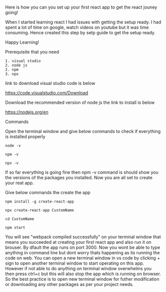 Here is how you can you set up your first react app to get the react jouney going!

When I started learning react I had issues with getting the setup ready. I had spent a lot of time on google, watch videos on youtube but it was time consuming. Hence created this step by setp guide to get the setup ready.

Happy Learning!

Prerequisite that you need

    1. visual studio
    2. node js
    2. npm
    3. npx

link to download visual studio code is below

https://code.visualstudio.com/Download

Download the recommended version of node js the link to install is below

https://nodejs.org/en

Commands

Open the terminal window and give below commands to check if everything is installed properly

    node -v
    
    npm -v
    
    npx -v

If so far everything is going fine then npm -v command is should show you the versions of the packages you installed. Now you are all set to create your reat app.

Give below commands the create the app


    npm install -g create-react-app

    npx create-react-app CustomName

    cd CustomName

    npm start

You will see "webpack compiled successfully" on your terminal window that means you succeeded at creating your first react app and also run it on brouser. By dfault the app runs on port 3000. 
Now you wont be able to type anything in command line but dont worry thats happening as its running the code on web. 
You can open a new terminal window in vs code by clicking + sign to open another terminal window to start operating on this app. 
However if not able to do anything on terminal window overwhelms you then press ctrl+c but this will also stop the app which is running on browser. So the best practice is to open new terminal window for futher modification or downloading any other packages as per your project needs.

